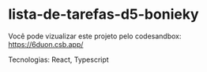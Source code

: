# lista-de-tarefas-d5-bonieky

Você pode vizualizar este projeto pelo codesandbox: https://6duon.csb.app/

Tecnologias: React, Typescript
